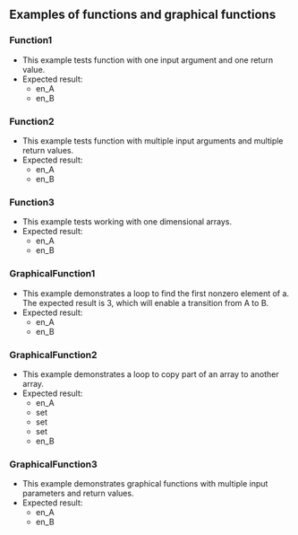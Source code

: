 ## Examples of functions and graphical functions

### Function1

* This example tests function with one input argument and one return value.
* Expected result:
  - en_A
  - en_B

### Function2

* This example tests function with multiple input arguments and multiple return values.
* Expected result:
  - en_A
  - en_B

### Function3

* This example tests working with one dimensional arrays.
* Expected result:
  - en_A
  - en_B

### GraphicalFunction1

* This example demonstrates a loop to find the first nonzero element of a. The expected result is 3, which will enable a transition from A to B.
* Expected result:
  - en_A
  - en_B

### GraphicalFunction2

* This example demonstrates a loop to copy part of an array to another array.
* Expected result:
  - en_A
  - set
  - set
  - set
  - en_B

### GraphicalFunction3

* This example demonstrates graphical functions with multiple input parameters and return values.
* Expected result:
  - en_A
  - en_B
